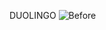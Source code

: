 DUOLINGO
![Before](https://github.com/EO4wellness/T-I-L/blob/main/polyglot/espa%C3%B1ol/images/2020-12-16_before.png)
